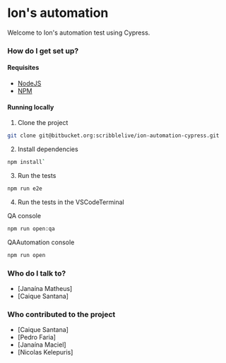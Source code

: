 # Ion's automation #

Welcome to Ion's automation test using Cypress.

### How do I get set up? ###

#### Requisites

* [NodeJS](https://nodejs.org)
* [NPM](https://npmjs.com)

#### Running locally 

1. Clone the project
  ```bash
  git clone git@bitbucket.org:scribblelive/ion-automation-cypress.git
  ```

2. Install dependencies
  ```bash
  npm install`
  ```

3. Run the tests
  ```bash
  npm run e2e
  ```

4. Run the tests in the VSCodeTerminal

QA console
```bash
npm run open:qa  
```

QAAutomation console
```bash
npm run open
```

### Who do I talk to? ###

* [Janaína Matheus]
* [Caique Santana]


### Who contributed to the project ###

* [Caique Santana]
* [Pedro Faria]
* [Janaína Maciel]
* [Nicolas Kelepuris]
